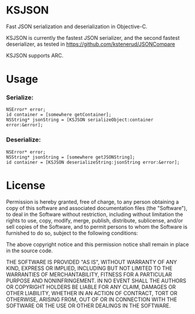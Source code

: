 KSJSON
======

Fast JSON serialization and deserialization in Objective-C.

KSJSON is currently the fastest JSON serializer, and the second fastest
deserializer, as tested in https://github.com/kstenerud/JSONCompare

KSJSON supports ARC.



Usage
=====

### Serialize:

    NSError* error;
    id container = [somewhere getContainer];
    NSString* jsonString = [KSJSON serializeObject:container error:&error];

### Deserialize:

    NSError* error;
    NSString* jsonString = [somewhere getJSONString];
    id container = [KSJSON deserializeString:jsonString error:&error];



License
=======

Permission is hereby granted, free of charge, to any person obtaining a copy
of this software and associated documentation files (the "Software"), to deal
in the Software without restriction, including without limitation the rights
to use, copy, modify, merge, publish, distribute, sublicense, and/or sell
copies of the Software, and to permit persons to whom the Software is
furnished to do so, subject to the following conditions:

The above copyright notice and this permission notice shall remain in place
in the source code.

THE SOFTWARE IS PROVIDED "AS IS", WITHOUT WARRANTY OF ANY KIND, EXPRESS OR
IMPLIED, INCLUDING BUT NOT LIMITED TO THE WARRANTIES OF MERCHANTABILITY,
FITNESS FOR A PARTICULAR PURPOSE AND NONINFRINGEMENT. IN NO EVENT SHALL THE
AUTHORS OR COPYRIGHT HOLDERS BE LIABLE FOR ANY CLAIM, DAMAGES OR OTHER
LIABILITY, WHETHER IN AN ACTION OF CONTRACT, TORT OR OTHERWISE, ARISING FROM,
OUT OF OR IN CONNECTION WITH THE SOFTWARE OR THE USE OR OTHER DEALINGS IN
THE SOFTWARE.
